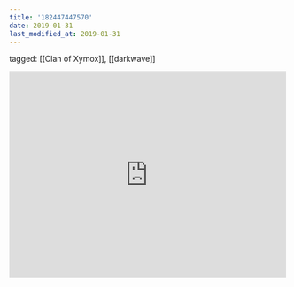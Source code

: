 ```yaml
---
title: '182447447570'
date: 2019-01-31
last_modified_at: 2019-01-31
---
```

tagged: [[Clan of Xymox]], [[darkwave]]
<iframe allow="accelerometer; autoplay; clipboard-write; encrypted-media; gyroscope; picture-in-picture" allowfullscreen="" frameborder="0" height="375" id="youtube_iframe" src="https://www.youtube.com/embed/sWW9d_DWYdI?feature=oembed&amp;enablejsapi=1&amp;origin=https://safe.txmblr.com&amp;wmode=opaque" width="500"></iframe>
